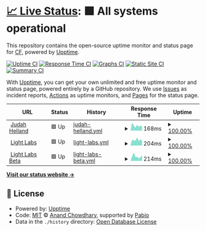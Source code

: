 # [📈 Live Status](https://NeckbeardThePirate.github.io/jaech-upptime): <!--live status--> **🟩 All systems operational**

This repository contains the open-source uptime monitor and status page for [CF](https://NeckbeardThePirate.github.io/jaech-upptime), powered by [Upptime](https://github.com/upptime/upptime).

[![Uptime CI](https://github.com/NeckbeardThePirate/jaech-upptime/workflows/Uptime%20CI/badge.svg)](https://github.com/NeckbeardThePirate/jaech-upptime/actions?query=workflow%3A%22Uptime+CI%22)
[![Response Time CI](https://github.com/NeckbeardThePirate/jaech-upptime/workflows/Response%20Time%20CI/badge.svg)](https://github.com/NeckbeardThePirate/jaech-upptime/actions?query=workflow%3A%22Response+Time+CI%22)
[![Graphs CI](https://github.com/NeckbeardThePirate/jaech-upptime/workflows/Graphs%20CI/badge.svg)](https://github.com/NeckbeardThePirate/jaech-upptime/actions?query=workflow%3A%22Graphs+CI%22)
[![Static Site CI](https://github.com/NeckbeardThePirate/jaech-upptime/workflows/Static%20Site%20CI/badge.svg)](https://github.com/NeckbeardThePirate/jaech-upptime/actions?query=workflow%3A%22Static+Site+CI%22)
[![Summary CI](https://github.com/NeckbeardThePirate/jaech-upptime/workflows/Summary%20CI/badge.svg)](https://github.com/NeckbeardThePirate/jaech-upptime/actions?query=workflow%3A%22Summary+CI%22)

With [Upptime](https://upptime.js.org), you can get your own unlimited and free uptime monitor and status page, powered entirely by a GitHub repository. We use [Issues](https://github.com/NeckbeardThePirate/jaech-upptime/issues) as incident reports, [Actions](https://github.com/NeckbeardThePirate/jaech-upptime/actions) as uptime monitors, and [Pages](https://NeckbeardThePirate.github.io/jaech-upptime) for the status page.

<!--start: status pages-->
<!-- This summary is generated by Upptime (https://github.com/upptime/upptime) -->
<!-- Do not edit this manually, your changes will be overwritten -->
<!-- prettier-ignore -->
| URL | Status | History | Response Time | Uptime |
| --- | ------ | ------- | ------------- | ------ |
| <img alt="" src="https://icons.duckduckgo.com/ip3/judahhelland.com.ico" height="13"> [Judah Helland](https://judahhelland.com) | 🟩 Up | [judah-helland.yml](https://github.com/NeckbeardThePirate/jaech-upptime/commits/HEAD/history/judah-helland.yml) | <details><summary><img alt="Response time graph" src="./graphs/judah-helland/response-time-week.png" height="20"> 168ms</summary><br><a href="https://NeckbeardThePirate.github.io/jaech-upptime/history/judah-helland"><img alt="Response time 199" src="https://img.shields.io/endpoint?url=https%3A%2F%2Fraw.githubusercontent.com%2FNeckbeardThePirate%2Fjaech-upptime%2FHEAD%2Fapi%2Fjudah-helland%2Fresponse-time.json"></a><br><a href="https://NeckbeardThePirate.github.io/jaech-upptime/history/judah-helland"><img alt="24-hour response time 169" src="https://img.shields.io/endpoint?url=https%3A%2F%2Fraw.githubusercontent.com%2FNeckbeardThePirate%2Fjaech-upptime%2FHEAD%2Fapi%2Fjudah-helland%2Fresponse-time-day.json"></a><br><a href="https://NeckbeardThePirate.github.io/jaech-upptime/history/judah-helland"><img alt="7-day response time 168" src="https://img.shields.io/endpoint?url=https%3A%2F%2Fraw.githubusercontent.com%2FNeckbeardThePirate%2Fjaech-upptime%2FHEAD%2Fapi%2Fjudah-helland%2Fresponse-time-week.json"></a><br><a href="https://NeckbeardThePirate.github.io/jaech-upptime/history/judah-helland"><img alt="30-day response time 193" src="https://img.shields.io/endpoint?url=https%3A%2F%2Fraw.githubusercontent.com%2FNeckbeardThePirate%2Fjaech-upptime%2FHEAD%2Fapi%2Fjudah-helland%2Fresponse-time-month.json"></a><br><a href="https://NeckbeardThePirate.github.io/jaech-upptime/history/judah-helland"><img alt="1-year response time 199" src="https://img.shields.io/endpoint?url=https%3A%2F%2Fraw.githubusercontent.com%2FNeckbeardThePirate%2Fjaech-upptime%2FHEAD%2Fapi%2Fjudah-helland%2Fresponse-time-year.json"></a></details> | <details><summary><a href="https://NeckbeardThePirate.github.io/jaech-upptime/history/judah-helland">100.00%</a></summary><a href="https://NeckbeardThePirate.github.io/jaech-upptime/history/judah-helland"><img alt="All-time uptime 100.00%" src="https://img.shields.io/endpoint?url=https%3A%2F%2Fraw.githubusercontent.com%2FNeckbeardThePirate%2Fjaech-upptime%2FHEAD%2Fapi%2Fjudah-helland%2Fuptime.json"></a><br><a href="https://NeckbeardThePirate.github.io/jaech-upptime/history/judah-helland"><img alt="24-hour uptime 100.00%" src="https://img.shields.io/endpoint?url=https%3A%2F%2Fraw.githubusercontent.com%2FNeckbeardThePirate%2Fjaech-upptime%2FHEAD%2Fapi%2Fjudah-helland%2Fuptime-day.json"></a><br><a href="https://NeckbeardThePirate.github.io/jaech-upptime/history/judah-helland"><img alt="7-day uptime 100.00%" src="https://img.shields.io/endpoint?url=https%3A%2F%2Fraw.githubusercontent.com%2FNeckbeardThePirate%2Fjaech-upptime%2FHEAD%2Fapi%2Fjudah-helland%2Fuptime-week.json"></a><br><a href="https://NeckbeardThePirate.github.io/jaech-upptime/history/judah-helland"><img alt="30-day uptime 100.00%" src="https://img.shields.io/endpoint?url=https%3A%2F%2Fraw.githubusercontent.com%2FNeckbeardThePirate%2Fjaech-upptime%2FHEAD%2Fapi%2Fjudah-helland%2Fuptime-month.json"></a><br><a href="https://NeckbeardThePirate.github.io/jaech-upptime/history/judah-helland"><img alt="1-year uptime 100.00%" src="https://img.shields.io/endpoint?url=https%3A%2F%2Fraw.githubusercontent.com%2FNeckbeardThePirate%2Fjaech-upptime%2FHEAD%2Fapi%2Fjudah-helland%2Fuptime-year.json"></a></details>
| <img alt="" src="https://icons.duckduckgo.com/ip3/labs.hellandcloud.com.ico" height="13"> [Light Labs](https://labs.hellandcloud.com) | 🟩 Up | [light-labs.yml](https://github.com/NeckbeardThePirate/jaech-upptime/commits/HEAD/history/light-labs.yml) | <details><summary><img alt="Response time graph" src="./graphs/light-labs/response-time-week.png" height="20"> 204ms</summary><br><a href="https://NeckbeardThePirate.github.io/jaech-upptime/history/light-labs"><img alt="Response time 189" src="https://img.shields.io/endpoint?url=https%3A%2F%2Fraw.githubusercontent.com%2FNeckbeardThePirate%2Fjaech-upptime%2FHEAD%2Fapi%2Flight-labs%2Fresponse-time.json"></a><br><a href="https://NeckbeardThePirate.github.io/jaech-upptime/history/light-labs"><img alt="24-hour response time 149" src="https://img.shields.io/endpoint?url=https%3A%2F%2Fraw.githubusercontent.com%2FNeckbeardThePirate%2Fjaech-upptime%2FHEAD%2Fapi%2Flight-labs%2Fresponse-time-day.json"></a><br><a href="https://NeckbeardThePirate.github.io/jaech-upptime/history/light-labs"><img alt="7-day response time 204" src="https://img.shields.io/endpoint?url=https%3A%2F%2Fraw.githubusercontent.com%2FNeckbeardThePirate%2Fjaech-upptime%2FHEAD%2Fapi%2Flight-labs%2Fresponse-time-week.json"></a><br><a href="https://NeckbeardThePirate.github.io/jaech-upptime/history/light-labs"><img alt="30-day response time 186" src="https://img.shields.io/endpoint?url=https%3A%2F%2Fraw.githubusercontent.com%2FNeckbeardThePirate%2Fjaech-upptime%2FHEAD%2Fapi%2Flight-labs%2Fresponse-time-month.json"></a><br><a href="https://NeckbeardThePirate.github.io/jaech-upptime/history/light-labs"><img alt="1-year response time 189" src="https://img.shields.io/endpoint?url=https%3A%2F%2Fraw.githubusercontent.com%2FNeckbeardThePirate%2Fjaech-upptime%2FHEAD%2Fapi%2Flight-labs%2Fresponse-time-year.json"></a></details> | <details><summary><a href="https://NeckbeardThePirate.github.io/jaech-upptime/history/light-labs">100.00%</a></summary><a href="https://NeckbeardThePirate.github.io/jaech-upptime/history/light-labs"><img alt="All-time uptime 100.00%" src="https://img.shields.io/endpoint?url=https%3A%2F%2Fraw.githubusercontent.com%2FNeckbeardThePirate%2Fjaech-upptime%2FHEAD%2Fapi%2Flight-labs%2Fuptime.json"></a><br><a href="https://NeckbeardThePirate.github.io/jaech-upptime/history/light-labs"><img alt="24-hour uptime 100.00%" src="https://img.shields.io/endpoint?url=https%3A%2F%2Fraw.githubusercontent.com%2FNeckbeardThePirate%2Fjaech-upptime%2FHEAD%2Fapi%2Flight-labs%2Fuptime-day.json"></a><br><a href="https://NeckbeardThePirate.github.io/jaech-upptime/history/light-labs"><img alt="7-day uptime 100.00%" src="https://img.shields.io/endpoint?url=https%3A%2F%2Fraw.githubusercontent.com%2FNeckbeardThePirate%2Fjaech-upptime%2FHEAD%2Fapi%2Flight-labs%2Fuptime-week.json"></a><br><a href="https://NeckbeardThePirate.github.io/jaech-upptime/history/light-labs"><img alt="30-day uptime 100.00%" src="https://img.shields.io/endpoint?url=https%3A%2F%2Fraw.githubusercontent.com%2FNeckbeardThePirate%2Fjaech-upptime%2FHEAD%2Fapi%2Flight-labs%2Fuptime-month.json"></a><br><a href="https://NeckbeardThePirate.github.io/jaech-upptime/history/light-labs"><img alt="1-year uptime 100.00%" src="https://img.shields.io/endpoint?url=https%3A%2F%2Fraw.githubusercontent.com%2FNeckbeardThePirate%2Fjaech-upptime%2FHEAD%2Fapi%2Flight-labs%2Fuptime-year.json"></a></details>
| <img alt="" src="https://icons.duckduckgo.com/ip3/thelightlabs.dev.ico" height="13"> [Light Labs Beta](https://thelightlabs.dev) | 🟩 Up | [light-labs-beta.yml](https://github.com/NeckbeardThePirate/jaech-upptime/commits/HEAD/history/light-labs-beta.yml) | <details><summary><img alt="Response time graph" src="./graphs/light-labs-beta/response-time-week.png" height="20"> 214ms</summary><br><a href="https://NeckbeardThePirate.github.io/jaech-upptime/history/light-labs-beta"><img alt="Response time 215" src="https://img.shields.io/endpoint?url=https%3A%2F%2Fraw.githubusercontent.com%2FNeckbeardThePirate%2Fjaech-upptime%2FHEAD%2Fapi%2Flight-labs-beta%2Fresponse-time.json"></a><br><a href="https://NeckbeardThePirate.github.io/jaech-upptime/history/light-labs-beta"><img alt="24-hour response time 257" src="https://img.shields.io/endpoint?url=https%3A%2F%2Fraw.githubusercontent.com%2FNeckbeardThePirate%2Fjaech-upptime%2FHEAD%2Fapi%2Flight-labs-beta%2Fresponse-time-day.json"></a><br><a href="https://NeckbeardThePirate.github.io/jaech-upptime/history/light-labs-beta"><img alt="7-day response time 214" src="https://img.shields.io/endpoint?url=https%3A%2F%2Fraw.githubusercontent.com%2FNeckbeardThePirate%2Fjaech-upptime%2FHEAD%2Fapi%2Flight-labs-beta%2Fresponse-time-week.json"></a><br><a href="https://NeckbeardThePirate.github.io/jaech-upptime/history/light-labs-beta"><img alt="30-day response time 208" src="https://img.shields.io/endpoint?url=https%3A%2F%2Fraw.githubusercontent.com%2FNeckbeardThePirate%2Fjaech-upptime%2FHEAD%2Fapi%2Flight-labs-beta%2Fresponse-time-month.json"></a><br><a href="https://NeckbeardThePirate.github.io/jaech-upptime/history/light-labs-beta"><img alt="1-year response time 215" src="https://img.shields.io/endpoint?url=https%3A%2F%2Fraw.githubusercontent.com%2FNeckbeardThePirate%2Fjaech-upptime%2FHEAD%2Fapi%2Flight-labs-beta%2Fresponse-time-year.json"></a></details> | <details><summary><a href="https://NeckbeardThePirate.github.io/jaech-upptime/history/light-labs-beta">100.00%</a></summary><a href="https://NeckbeardThePirate.github.io/jaech-upptime/history/light-labs-beta"><img alt="All-time uptime 100.00%" src="https://img.shields.io/endpoint?url=https%3A%2F%2Fraw.githubusercontent.com%2FNeckbeardThePirate%2Fjaech-upptime%2FHEAD%2Fapi%2Flight-labs-beta%2Fuptime.json"></a><br><a href="https://NeckbeardThePirate.github.io/jaech-upptime/history/light-labs-beta"><img alt="24-hour uptime 100.00%" src="https://img.shields.io/endpoint?url=https%3A%2F%2Fraw.githubusercontent.com%2FNeckbeardThePirate%2Fjaech-upptime%2FHEAD%2Fapi%2Flight-labs-beta%2Fuptime-day.json"></a><br><a href="https://NeckbeardThePirate.github.io/jaech-upptime/history/light-labs-beta"><img alt="7-day uptime 100.00%" src="https://img.shields.io/endpoint?url=https%3A%2F%2Fraw.githubusercontent.com%2FNeckbeardThePirate%2Fjaech-upptime%2FHEAD%2Fapi%2Flight-labs-beta%2Fuptime-week.json"></a><br><a href="https://NeckbeardThePirate.github.io/jaech-upptime/history/light-labs-beta"><img alt="30-day uptime 100.00%" src="https://img.shields.io/endpoint?url=https%3A%2F%2Fraw.githubusercontent.com%2FNeckbeardThePirate%2Fjaech-upptime%2FHEAD%2Fapi%2Flight-labs-beta%2Fuptime-month.json"></a><br><a href="https://NeckbeardThePirate.github.io/jaech-upptime/history/light-labs-beta"><img alt="1-year uptime 100.00%" src="https://img.shields.io/endpoint?url=https%3A%2F%2Fraw.githubusercontent.com%2FNeckbeardThePirate%2Fjaech-upptime%2FHEAD%2Fapi%2Flight-labs-beta%2Fuptime-year.json"></a></details>

<!--end: status pages-->

[**Visit our status website →**](https://NeckbeardThePirate.github.io/jaech-upptime)

## 📄 License

- Powered by: [Upptime](https://github.com/upptime/upptime)
- Code: [MIT](./LICENSE) © [Anand Chowdhary](https://anandchowdhary.com), supported by [Pabio](https://pabio.com)
- Data in the `./history` directory: [Open Database License](https://opendatacommons.org/licenses/odbl/1-0/)
